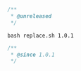 ```php
/**
 * @unreleased
 */ 
```

```
bash replace.sh 1.0.1
```

```php
/**
 * @since 1.0.1
 */ 
```
